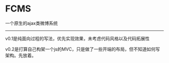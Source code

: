 FCMS
====

一个原生的ajax类微博系统

----
v0.1是纯面向过程的写法，优先实现效果，未考虑代码风格以及代码拓展性

v0.2是打算自己构架一个js的MVC，只是做了一些开端的布局，但不知道如何写架构。先放着。